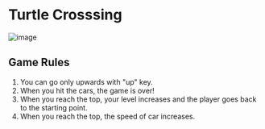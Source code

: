 # Turtle Crosssing

![image](https://user-images.githubusercontent.com/101732278/202425402-5088f639-5c3b-4828-9ce9-2e26511e49b2.png)

## Game Rules
1. You can go only upwards with "up" key.
1. When you hit the cars, the game is over!
2. When you reach the top, your level increases and the player goes back to the starting point.
3. When you reach the top, the speed of car increases.
